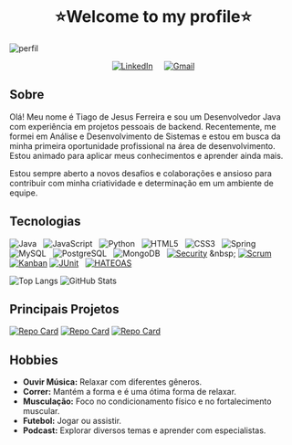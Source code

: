 <div align="center" color="000">
  <h1>⭐Welcome to my profile⭐</h1>
</div>

![perfil](https://github.com/TiagoFerreirago/arqwork/blob/main/D%C3%A1%20uma%20olhada%20no%20design%20que%20eu%20fiz%20no%20Canva!.png)

<div align = "center">
  
[![LinkedIn](https://img.shields.io/badge/LinkedIn-0077B5?style=for-the-badge&logo=linkedin&logoColor=white)](https://www.linkedin.com/in/tiagoferreira97/)
&nbsp; &nbsp;
[![Gmail](https://img.shields.io/badge/Gmail-333333?style=for-the-badge&logo=gmail&logoColor=red)](mailto:SEUGMAIL)
</div>


## Sobre 

Olá! Meu nome é Tiago de Jesus Ferreira e sou um Desenvolvedor Java com experiência em projetos pessoais de backend. Recentemente, me formei em Análise e Desenvolvimento de Sistemas e estou em busca da minha primeira oportunidade profissional na área de desenvolvimento. Estou animado para aplicar meus conhecimentos e aprender ainda mais.

Estou sempre aberto a novos desafios e colaborações e ansioso para contribuir com minha criatividade e determinação em um ambiente de equipe.

## Tecnologias

![Java](https://img.shields.io/badge/java-%23ED8B00.svg?style=for-the-badge&logo=openjdk&logoColor=white)
&nbsp;
![JavaScript](https://img.shields.io/badge/JavaScript-F7DF1E?style=for-the-badge&logo=javascript&logoColor=black)
&nbsp;
![Python](https://img.shields.io/badge/python-3670A0?style=for-the-badge&logo=python&logoColor=ffdd54)
&nbsp;
![HTML5](https://img.shields.io/badge/HTML5-E34F26?style=for-the-badge&logo=html5&logoColor=white)
&nbsp;
![CSS3](https://img.shields.io/badge/CSS3-1572B6?style=for-the-badge&logo=css3&logoColor=white)
&nbsp;
![Spring](https://img.shields.io/badge/spring-%236DB33F.svg?style=for-the-badge&logo=spring&logoColor=white)
&nbsp;
![MySQL](https://img.shields.io/badge/MySQL-00000F?style=for-the-badge&logo=mysql&logoColor=white)
&nbsp;
![PostgreSQL](https://img.shields.io/badge/PostgreSQL-000?style=for-the-badge&logo=postgresql)
&nbsp;
![MongoDB](https://img.shields.io/badge/MongoDB-%234ea94b.svg?style=for-the-badge&logo=mongodb&logoColor=white)
&nbsp;
[![Security](https://img.shields.io/badge/Spring_Security-6DB33F?style=for-the-badge&logo=Spring-Security&logoColor=white)]([https://en.wikipedia.org/wiki/HATEOAS](https://dev.to/envoy_/150-badges-for-github-pnk))
&nbsp;
[![Scrum](https://img.shields.io/badge/Scrum-FFCA28?style=flat-square&logo=github&logoColor=black)](https://www.scrum.org)
&nbsp;
[![Kanban](https://img.shields.io/badge/Kanban-5BBFBA?style=flat-square&logo=github&logoColor=black)](https://kanbanize.com/kanban-resources/getting-started/what-is-kanban)
[![JUnit](https://img.shields.io/badge/JUnit-25A162?style=flat-square&logo=junit&logoColor=white)](https://junit.org)
&nbsp;
[![HATEOAS](https://img.shields.io/badge/HATEOAS-0078D7?style=flat-square&logo=api&logoColor=white)](https://en.wikipedia.org/wiki/HATEOAS)


![Top Langs](https://github-readme-stats-git-masterrstaa-rickstaa.vercel.app/api/top-langs/?username=TiagoFerreirago&layout=compact&bg_color=000&border_color=0&title_color=FF7F50&text_color=FFF)
![GitHub Stats](https://github-readme-stats.vercel.app/api?username=TiagoFerreirago&theme=transparent&bg_color=000&border_color=ffffff&show_icons=true&icon_color=FF7F50&title_color=FF7F50&text_color=FFF&hide_title=true)

## Principais Projetos


[![Repo Card](https://github-readme-stats.vercel.app/api/pin/?username=TiagoFerreirago&repo=Gamesridt&bg_color=000&border_color=0&show_icons=true&icon_color=30A3DC&title_color=FF7F50&text_color=FFF)](https://github.com/TiagoFerreirago/Gamesridt/tree/main)
[![Repo Card](https://github-readme-stats.vercel.app/api/pin/?username=TiagoFerreirago&repo=chess-system-java&bg_color=000&border_color=0&show_icons=true&icon_color=30A3DC&title_color=FF7F50&text_color=FFF)](https://github.com/TiagoFerreirago/chess-system-java)
[![Repo Card](https://github-readme-stats.vercel.app/api/pin/?username=TiagoFerreirago&repo=architrack&bg_color=000&border_color=0&show_icons=true&icon_color=30A3DC&title_color=FF7F50&text_color=FFF)](https://github.com/TiagoFerreirago/architrack)

## Hobbies

- **Ouvir Música:** Relaxar com diferentes gêneros.
- **Correr:** Mantém a forma e é uma ótima forma de relaxar.
- **Musculação:** Foco no condicionamento físico e no fortalecimento muscular.
- **Futebol:** Jogar ou assistir.
- **Podcast:** Explorar diversos temas e aprender com especialistas.

